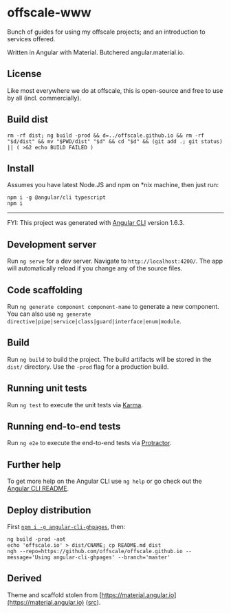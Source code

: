 # offscale-www

Bunch of guides for using my offscale projects; and an introduction to services offered.

Written in Angular with Material. Butchered angular.material.io.

## License
Like most everywhere we do at offscale, this is open-source and free to use by all (incl. commercially).

## Build dist

    rm -rf dist; ng build -prod && d=../offscale.github.io && rm -rf "$d/dist" && mv "$PWD/dist" "$d" && cd "$d" && (git add .; git status) || ( >&2 echo BUILD FAILED )

## Install

Assumes you have latest Node.JS and npm on *nix machine, then just run:

    npm i -g @angular/cli typescript
    npm i

---

FYI: This project was generated with [Angular CLI](https://github.com/angular/angular-cli) version 1.6.3.

## Development server

Run `ng serve` for a dev server. Navigate to `http://localhost:4200/`. The app will automatically reload if you change any of the source files.

## Code scaffolding

Run `ng generate component component-name` to generate a new component. You can also use `ng generate directive|pipe|service|class|guard|interface|enum|module`.

## Build

Run `ng build` to build the project. The build artifacts will be stored in the `dist/` directory. Use the `-prod` flag for a production build.

## Running unit tests

Run `ng test` to execute the unit tests via [Karma](https://karma-runner.github.io).

## Running end-to-end tests

Run `ng e2e` to execute the end-to-end tests via [Protractor](http://www.protractortest.org/).

## Further help

To get more help on the Angular CLI use `ng help` or go check out the [Angular CLI README](https://github.com/angular/angular-cli/blob/master/README.md).

## Deploy distribution
First [`npm i -g angular-cli-ghpages`](https://github.com/angular-schule/angular-cli-ghpages), then:

    ng build -prod -aot
    echo 'offscale.io' > dist/CNAME; cp README.md dist
    ngh --repo=https://github.com/offscale/offscale.github.io --message='Using angular-cli-ghpages' --branch='master'

## Derived

Theme and scaffold stolen from [https://material.angular.io](https://material.angular.io) ([src](https://github.com/angular/material.angular.io)).
